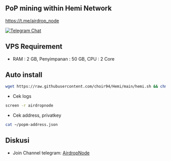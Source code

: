 ## PoP mining within Hemi Network
https://t.me/airdrop_node
<p align="left">
<a href="https://t.me/airdrop_node" target="_blank">
    <img alt="Telegram Chat" src="https://img.shields.io/endpoint?color=neon&logo=telegram&label=chat&url=https%3A%2F%2Ftg.sumanjay.workers.dev%2Fairdrop_node">
</a>
  
## VPS Requirement
- RAM : 2 GB, Penyimpanan : 50 GB, CPU : 2 Core

## Auto install
```bash
wget https://raw.githubusercontent.com/choir94/Hemi/main/hemi.sh && chmod +x hemi.sh && ./hemi.sh
```
- Cek logs
```bash
screen -r airdropnode
```
- Cek address, privatkey
```bash
cat ~/popm-address.json
```
## Diskusi
- Join Channel telegram: [AirdropNode](https://t.me/airdrop_node)
